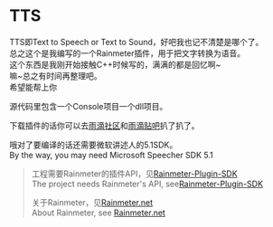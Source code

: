 ﻿TTS
================

TTS即Text to Speech or Text to Sound，好吧我也记不清楚是哪个了。<br />
总之这个是我编写的一个Rainmeter插件，用于把文字转换为语音。<br />
这个东西是我刚开始接触C++时候写的，满满的都是回忆啊~<br />
嘛~总之有时间再整理吧。<br />
希望能帮上你<br />


源代码里包含一个Console项目一个dll项目。<br />



下载插件的话你可以去[雨滴社区](bbs.rainmeter.cn)和[雨滴贴吧](http://tieba.baidu.com/f?kw=rainmeter)扒了扒了。<br />



哦对了要编译的话还需要微软讲述人的5.1SDK。<br />
By the way, you may need Microsoft Speecher SDK 5.1<br />



> 工程需要Rainmeter的插件API，见[Rainmeter-Plugin-SDK](https://github.com/rainmeter/rainmeter-plugin-sdk)<br />
> The project needs Rainmeter's API, see[Rainmeter-Plugin-SDK](https://github.com/rainmeter/rainmeter-plugin-sdk)<br />
> 
> 关于Rainmeter，见[Rainmeter.net](http://rainmeter.net/)<br />
> About Rainmeter, see [Rainmeter.net](http://rainmeter.net/)<br />
